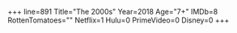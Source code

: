 +++
line=891
Title="The 2000s"
Year=2018
Age="7+"
IMDb=8
RottenTomatoes=""
Netflix=1
Hulu=0
PrimeVideo=0
Disney=0
+++

